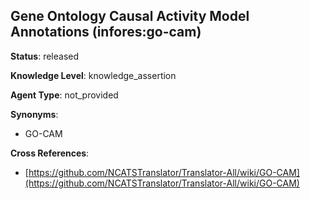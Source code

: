 [//]: # (DO NOT MANUALLY EDIT THIS FILE. IT IS GENERATED FROM A TEMPLATE.)

## Gene Ontology Causal Activity Model Annotations (infores:go-cam)

**Status**: released
  
**Knowledge Level**: knowledge_assertion
  
**Agent Type**: not_provided

**Synonyms**:

- GO-CAM

**Cross References**:

- [https://github.com/NCATSTranslator/Translator-All/wiki/GO-CAM](https://github.com/NCATSTranslator/Translator-All/wiki/GO-CAM)

